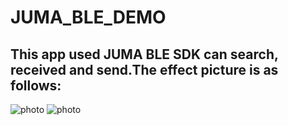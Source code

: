 # JUMA_BLE_DEMO
This app used JUMA BLE SDK can search, received and send.The effect picture is as follows:
----------
![photo](https://github.com/cannonrobot/JUMA_BLE_DEMO/tree/master/effect-picture/1.jpeg)
![photo](https://github.com/cannonrobot/JUMA_BLE_DEMO/tree/master/effect-picture/2.jpeg)
